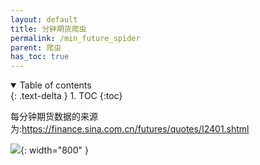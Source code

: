 ```yaml
---
layout: default
title: 分钟期货爬虫
permalink: /min_future_spider
parent: 爬虫
has_toc: true
---
```

<details open markdown="block">
  <summary>
    Table of contents
  </summary>
  {: .text-delta }
1. TOC
{:toc}
</details>

每分钟期货数据的来源为:https://finance.sina.com.cn/futures/quotes/I2401.shtml

![](/new_futurequant/assets/2.png){: width="800" }